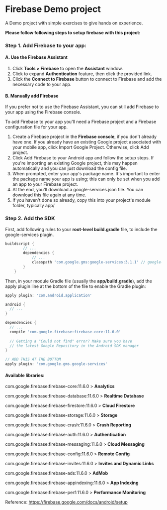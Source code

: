 # Firebase Demo project
A Demo project with simple exercises to give hands on experience.

**Please follow following steps to setup firebase with this project:**

### Step 1. Add Firebase to your app:
#### A. Use the Firebase Assistant
1. Click **Tools > Firebase** to open the **Assistant** window.
2. Click to expand **Authentication** feature, then click the provided link.
3. Click the **Connect to Firebase** button to connect to Firebase and add the necessary code to your app.

#### B. Manually add Firebase

If you prefer not to use the Firebase Assistant, you can still add Firebase to your app using the Firebase console.

To add Firebase to your app you'll need a Firebase project and a Firebase configuration file for your app.

1. Create a Firebase project in the **Firebase console**, if you don't already have one. If you already have an existing Google project associated with your mobile app, click Import Google Project. Otherwise, click Add project.
2. Click Add Firebase to your Android app and follow the setup steps. If you're importing an existing Google project, this may happen automatically and you can just download the config file.
3. When prompted, enter your app's package name. It's important to enter the package name your app is using; this can only be set when you add an app to your Firebase project.
4. At the end, you'll download a google-services.json file. You can download this file again at any time.
5. If you haven't done so already, copy this into your project's module folder, typically app/

### Step 2. Add the SDK

First, add following rules to your **root-level build.gradle** file, to include the google-services plugin.

```groovy
buildscript {
        // ...
        dependencies {
            // ...
            classpath 'com.google.gms:google-services:3.1.1' // google-services plugin
        }
    }
```
    
Then, in your module Gradle file (usually the **app/build.gradle**), add the apply plugin line at the bottom of the file to enable the Gradle plugin:

```groovy
apply plugin: 'com.android.application'

android {
  // ...
}

dependencies {
  // ...
  compile 'com.google.firebase:firebase-core:11.6.0'
  
  // Getting a "Could not find" error? Make sure you have
  // the latest Google Repository in the Android SDK manager
}

// ADD THIS AT THE BOTTOM
apply plugin: 'com.google.gms.google-services'
```

#### Available libraries:
com.google.firebase:firebase-core:11.6.0	> **Analytics** 

com.google.firebase:firebase-database:11.6.0	> **Realtime Database**

com.google.firebase:firebase-firestore:11.6.0	> **Cloud Firestore**

com.google.firebase:firebase-storage:11.6.0	> **Storage**

com.google.firebase:firebase-crash:11.6.0	> **Crash Reporting**

com.google.firebase:firebase-auth:11.6.0	> **Authentication**

com.google.firebase:firebase-messaging:11.6.0	> **Cloud Messaging**

com.google.firebase:firebase-config:11.6.0	> **Remote Config**

com.google.firebase:firebase-invites:11.6.0	> **Invites and Dynamic Links**

com.google.firebase:firebase-ads:11.6.0	> **AdMob**

com.google.firebase:firebase-appindexing:11.6.0	> **App Indexing**

com.google.firebase:firebase-perf:11.6.0	> **Performance Monitoring**


Reference: https://firebase.google.com/docs/android/setup
